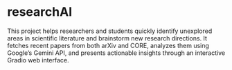 # researchAI
This project helps researchers and students quickly identify unexplored areas in scientific literature and brainstorm new research directions. It fetches recent papers from both arXiv and CORE, analyzes them using Google’s Gemini API, and presents actionable insights through an interactive Gradio web interface.
